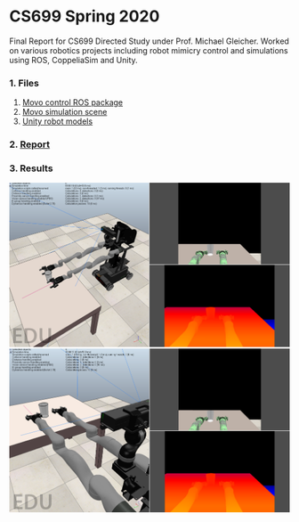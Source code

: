 # CS699 Spring 2020

Final Report for CS699 Directed Study under Prof. Michael Gleicher.
Worked on various robotics projects including robot mimicry control
and simulations using ROS, CoppeliaSim and Unity.

### 1. Files
1. [Movo control ROS package](https://github.com/joshuawisc/movo-control-2)
2. [Movo simulation scene](https://github.com/joshuawisc/movo-sim-scene)
3. [Unity robot models](https://github.com/joshuawisc/UnityRobotModels)

### 2. [Report](Report.md)

### 3. Results

![Sim Image1](./images/sim1.png)
![Sim Image2](./images/sim2.png)
